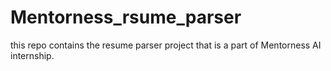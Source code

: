 # Mentorness_rsume_parser
this repo contains the resume parser project that is a part of Mentorness AI internship.
